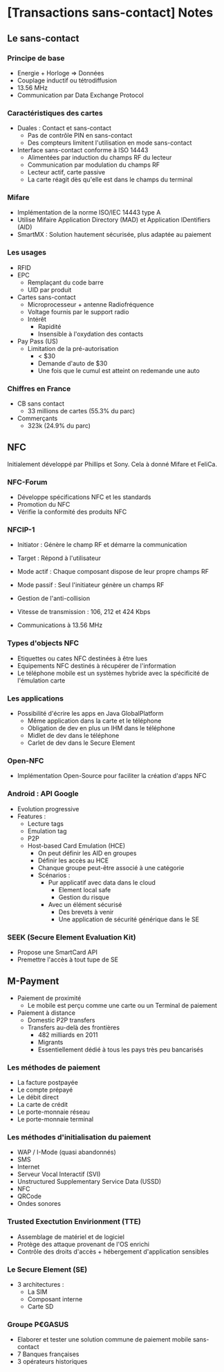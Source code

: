 # [Transactions sans-contact] Notes
## Le sans-contact
### Principe de base
* Energie + Horloge => Données
* Couplage inductif ou tétrodiffusion
* 13.56 MHz
* Communication par Data Exchange Protocol

### Caractéristiques des cartes
* Duales : Contact et sans-contact
  * Pas de contrôle PIN en sans-contact
  * Des compteurs limitent l'utilisation en mode sans-contact
* Interface sans-contact conforme à ISO 14443
  * Alimentées par induction du champs RF du lecteur
  * Communication par modulation du champs RF
  * Lecteur actif, carte passive
  * La carte réagit dès qu'elle est dans le champs du terminal

### Mifare
* Implémentation de la norme ISO/IEC 14443 type A
* Utilise Mifaire Application Directory (MAD) et Application IDentifiers (AID)
* SmartMX : Solution hautement sécurisée, plus adaptée au paiement

### Les usages
* RFID
* EPC
  * Remplaçant du code barre
  * UID par produit
* Cartes sans-contact
  * Microprocesseur + antenne Radiofréquence
  * Voltage fournis par le support radio
  * Intérêt
    * Rapidité
    * Insensible à l'oxydation des contacts
* Pay Pass (US)
  * Limitation de la pré-autorisation
    * < $30
    * Demande d'auto de $30
    * Une fois que le cumul est atteint on redemande une auto

### Chiffres en France
* CB sans contact
  * 33 millions de cartes (55.3% du parc)
* Commerçants
  * 323k (24.9% du parc)

## NFC
Initialement développé par Phillips et Sony. Cela à donné Mifare et FeliCa.

### NFC-Forum
* Développe spécifications NFC et les standards
* Promotion du NFC
* Vérifie la conformité des produits NFC

### NFCIP-1
* Initiator : Génère le champ RF et démarre la communication
* Target : Répond à l'utilisateur
* Mode actif : Chaque composant dispose de leur propre champs RF
* Mode passif : Seul l'initiateur génère un champs RF
* Gestion de l'anti-collision

* Vitesse de transmission : 106, 212 et 424 Kbps
* Communications à 13.56 MHz

### Types d'objects NFC
* Etiquettes ou cates NFC destinées à être lues
* Equipements NFC destinés à récupérer de l'information
* Le téléphone mobile est un systèmes hybride avec la spécificité de l'émulation carte

### Les applications
* Possibilité d'écrire les apps en Java GlobalPlatform
  * Même application dans la carte et le téléphone
  * Obligation de dev en plus un IHM dans le téléphone
  * Midlet de dev dans le téléphone
  * Carlet de dev dans le Secure Element

### Open-NFC
* Implémentation Open-Source pour faciliter la création d'apps NFC

### Android : API Google
* Evolution progressive
* Features :
  * Lecture tags
  * Emulation tag
  * P2P
  * Host-based Card Emulation (HCE)
    * On peut définir les AID en groupes
    * Définir les accès au HCE
    * Chanque groupe peut-être associé à une catégorie
    * Scénarios :
      * Pur applicatif avec data dans le cloud
        * Element local safe
        * Gestion du risque
      * Avec un élément sécurisé
        * Des brevets à venir
        * Une application de sécurité générique dans le SE

### SEEK (Secure Element Evaluation Kit)
* Propose une SmartCard API
* Premettre l'accès à tout tupe de SE

## M-Payment
* Paiement de proximité
  * Le mobile est perçu comme une carte ou un Terminal de paiement
* Paiement à distance
  * Domestic P2P transfers
  * Transfers au-delà des frontières
    * 482 milliards en 2011
    * Migrants
    * Essentiellement dédié à tous les pays très peu bancarisés

### Les méthodes de paiement
* La facture postpayée
* Le compte prépayé
* Le débit direct
* La carte de crédit
* Le porte-monnaie réseau
* Le porte-monnaie terminal

### Les méthodes d'initialisation du paiement
* WAP / I-Mode (quasi abandonnés)
* SMS
* Internet
* Serveur Vocal Interactif (SVI)
* Unstructured Supplementary Service Data (USSD)
* NFC
* QRCode
* Ondes sonores

### Trusted Exectution Envirionment (TTE)
* Assemblage de matériel et de logiciel
* Protège des attaque provenant de l'OS enrichi
* Contrôle des droits d'accès + hébergement d'application sensibles

### Le Secure Element (SE)
* 3 architectures :
  * La SIM
  * Composant interne
  * Carte SD

### Groupe P€GASUS
* Elaborer et tester une solution commune de paiement mobile sans-contact
* 7 Banques françaises
* 3 opérateurs historiques
